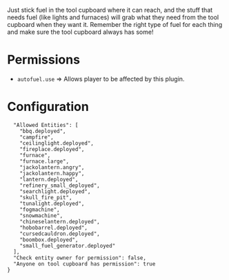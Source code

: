 Just stick fuel in the tool cupboard where it can reach, and the stuff that needs fuel (like lights and furnaces) will grab what they need from the tool cupboard when they want it. Remember the right type of fuel for each thing and make sure the tool cupboard always has some!

# Permissions
* `autofuel.use` => Allows player to be affected by this plugin.
# Configuration
```{
  "Allowed Entities": [
    "bbq.deployed",
    "campfire",
    "ceilinglight.deployed",
    "fireplace.deployed",
    "furnace",
    "furnace.large",
    "jackolantern.angry",
    "jackolantern.happy",
    "lantern.deployed",
    "refinery_small_deployed",
    "searchlight.deployed",
    "skull_fire_pit",
    "tunalight.deployed",
    "fogmachine",
    "snowmachine",
    "chineselantern.deployed",
    "hobobarrel.deployed", 
    "cursedcauldron.deployed", 
    "boombox.deployed", 
    "small_fuel_generator.deployed" 
  ],
  "Check entity owner for permission": false,
  "Anyone on tool cupboard has permission": true
}
```
